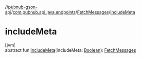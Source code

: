 //[pubnub-gson-api](../../../index.md)/[com.pubnub.api.java.endpoints](../index.md)/[FetchMessages](index.md)/[includeMeta](include-meta.md)

# includeMeta

[jvm]\
abstract fun [includeMeta](include-meta.md)(includeMeta: [Boolean](https://kotlinlang.org/api/core/kotlin-stdlib/kotlin/-boolean/index.html)): [FetchMessages](index.md)
